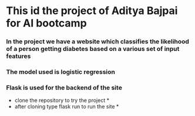 # This id the project of Aditya Bajpai for AI bootcamp


### In the project we have a website which classifies the likelihood of a person getting diabetes based on a various set of input features

### The model used is logistic regression

### Flask is used for the backend of the site


* clone the repository to try the project *
* after cloning type flask run to run the site *
